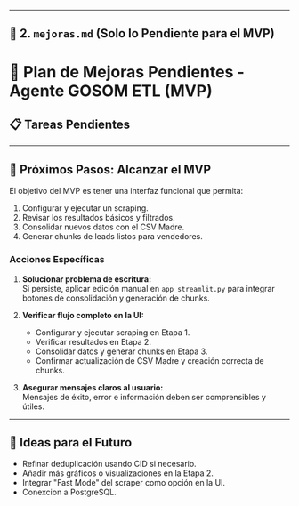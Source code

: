 
---
## 📄 2. `mejoras.md` (Solo lo Pendiente para el MVP)
# 🚀 Plan de Mejoras Pendientes - Agente GOSOM ETL (MVP)
## 📋 Tareas Pendientes


---

## 🎯 Próximos Pasos: Alcanzar el MVP

El objetivo del MVP es tener una interfaz funcional que permita:

1. Configurar y ejecutar un scraping.
2. Revisar los resultados básicos y filtrados.
3. Consolidar nuevos datos con el CSV Madre.
4. Generar chunks de leads listos para vendedores.

### Acciones Específicas

1. **Solucionar problema de escritura:**  
   Si persiste, aplicar edición manual en `app_streamlit.py` para integrar botones de consolidación y generación de chunks.

2. **Verificar flujo completo en la UI:**
   - Configurar y ejecutar scraping en Etapa 1.
   - Verificar resultados en Etapa 2.
   - Consolidar datos y generar chunks en Etapa 3.
   - Confirmar actualización de CSV Madre y creación correcta de chunks.

3. **Asegurar mensajes claros al usuario:**  
   Mensajes de éxito, error e información deben ser comprensibles y útiles.

---

## 🚀 Ideas para el Futuro

- Refinar deduplicación usando CID si necesario.
- Añadir más gráficos o visualizaciones en la Etapa 2.
- Integrar "Fast Mode" del scraper como opción en la UI.
- Conexcion a PostgreSQL.